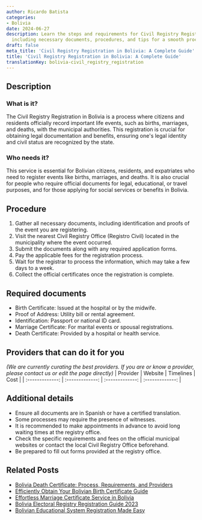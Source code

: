 ```yaml
---
author: Ricardo Batista
categories:
- Bolivia
date: 2024-06-27
description: Learn the steps and requirements for Civil Registry Registration in Bolivia,
  including necessary documents, procedures, and tips for a smooth process.
draft: false
meta_title: 'Civil Registry Registration in Bolivia: A Complete Guide'
title: 'Civil Registry Registration in Bolivia: A Complete Guide'
translationKey: bolivia-civil_registry_registration
---
```



## Description
### What is it?
The Civil Registry Registration in Bolivia is a process where citizens and residents officially record important life events, such as births, marriages, and deaths, with the municipal authorities. This registration is crucial for obtaining legal documentation and benefits, ensuring one's legal identity and civil status are recognized by the state.

### Who needs it?
This service is essential for Bolivian citizens, residents, and expatriates who need to register events like births, marriages, and deaths. It is also crucial for people who require official documents for legal, educational, or travel purposes, and for those applying for social services or benefits in Bolivia.

## Procedure

1. Gather all necessary documents, including identification and proofs of the event you are registering.
2. Visit the nearest Civil Registry Office (Registro Civil) located in the municipality where the event occurred.
3. Submit the documents along with any required application forms.
4. Pay the applicable fees for the registration process.
5. Wait for the registrar to process the information, which may take a few days to a week.
6. Collect the official certificates once the registration is complete.


## Required documents

- Birth Certificate: Issued at the hospital or by the midwife.
- Proof of Address: Utility bill or rental agreement.
- Identification: Passport or national ID card.
- Marriage Certificate: For marital events or spousal registrations.
- Death Certificate: Provided by a hospital or health service.


## Providers that can do it for you
_(We are currently curating the best providers. If you are or know a provider, please contact us or edit the page directly)_
| Provider        |     Website     |     Timelines    |       Cost      |
| :-------------: | :-------------: |  :-------------: | :-------------: |

## Additional details

- Ensure all documents are in Spanish or have a certified translation.
- Some processes may require the presence of witnesses.
- It is recommended to make appointments in advance to avoid long waiting times at the registry office.
- Check the specific requirements and fees on the official municipal websites or contact the local Civil Registry Office beforehand.
- Be prepared to fill out forms provided at the registry office.




## Related Posts

- [Bolivia Death Certificate: Process, Requirements, and Providers](https://tramitit.com/guides/bolivia/death_certificate/)
- [Efficiently Obtain Your Bolivian Birth Certificate Guide](https://tramitit.com/guides/bolivia/birth_certificate/)
- [Effortless Marriage Certificate Service in Bolivia](https://tramitit.com/guides/bolivia/marriage_certificate/)
- [Bolivia Electoral Registry Registration Guide 2023](https://tramitit.com/guides/bolivia/electoral_registry_registration/)
- [Bolivian Educational System Registration Made Easy](https://tramitit.com/guides/bolivia/educational_system_registration/)